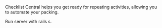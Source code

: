 Checklist Central helps you get ready for repeating activities, allowing you to automate your packing.


Run server with rails s.
